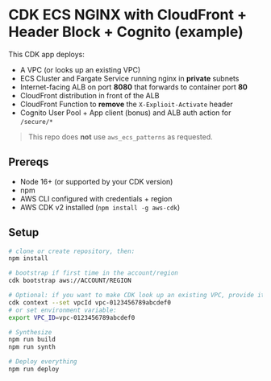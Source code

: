 # CDK ECS NGINX with CloudFront + Header Block + Cognito (example)

This CDK app deploys:
- A VPC (or looks up an existing VPC)
- ECS Cluster and Fargate Service running nginx in **private** subnets
- Internet-facing ALB on port **8080** that forwards to container port **80**
- CloudFront distribution in front of the ALB
- CloudFront Function to **remove** the `X-Explioit-Activate` header
- Cognito User Pool + App client (bonus) and ALB auth action for `/secure/*`

> This repo does **not** use `aws_ecs_patterns` as requested.

## Prereqs

- Node 16+ (or supported by your CDK version)
- npm
- AWS CLI configured with credentials + region
- AWS CDK v2 installed (`npm install -g aws-cdk`)

## Setup

```bash
# clone or create repository, then:
npm install

# bootstrap if first time in the account/region
cdk bootstrap aws://ACCOUNT/REGION

# Optional: if you want to make CDK look up an existing VPC, provide its id:
cdk context --set vpcId vpc-0123456789abcdef0
# or set environment variable:
export VPC_ID=vpc-0123456789abcdef0

# Synthesize
npm run build
npm run synth

# Deploy everything
npm run deploy
